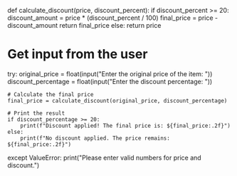 def calculate_discount(price, discount_percent):
    if discount_percent >= 20:
        discount_amount = price * (discount_percent / 100)
        final_price = price - discount_amount
        return final_price
    else:
        return price

# Get input from the user
try:
    original_price = float(input("Enter the original price of the item: "))
    discount_percentage = float(input("Enter the discount percentage: "))

    # Calculate the final price
    final_price = calculate_discount(original_price, discount_percentage)

    # Print the result
    if discount_percentage >= 20:
        print(f"Discount applied! The final price is: ${final_price:.2f}")
    else:
        print(f"No discount applied. The price remains: ${final_price:.2f}")

except ValueError:
    print("Please enter valid numbers for price and discount.")
